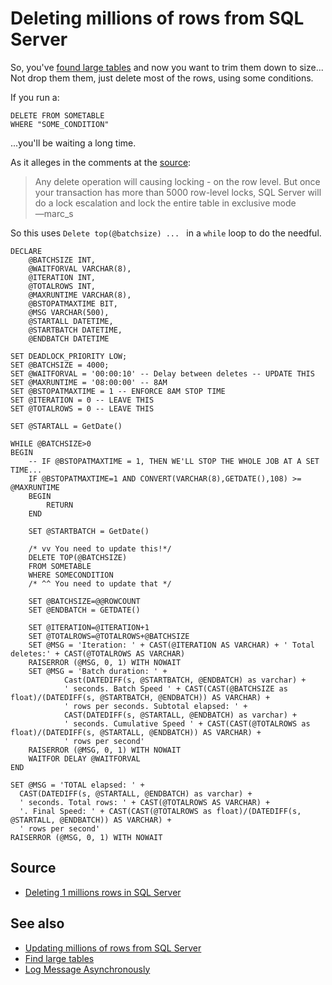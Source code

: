 ﻿# Deleting millions of rows from SQL Server

So, you've [found large tables](find_large_tables.md) and now you want to trim them down to size... Not drop them them, just delete most of the rows, using some conditions.

If you run a:

    DELETE FROM SOMETABLE
    WHERE "SOME_CONDITION"

...you'll be waiting a long time.

As it alleges in the comments at the [source](http://stackoverflow.com/questions/24785439/deleting-1-millions-rows-in-sql-server):

> Any delete operation will causing locking - on the row level. But once your transaction has more than 5000 row-level locks, SQL Server will do a lock escalation and lock the entire table in exclusive mode<br />&mdash;marc_s

So this uses `Delete top(@batchsize) ... ` in a `while` loop to do the needful.

	DECLARE
		@BATCHSIZE INT,
		@WAITFORVAL VARCHAR(8),
		@ITERATION INT,
		@TOTALROWS INT,
		@MAXRUNTIME VARCHAR(8),
		@BSTOPATMAXTIME BIT,
		@MSG VARCHAR(500),
		@STARTALL DATETIME,
		@STARTBATCH DATETIME,
		@ENDBATCH DATETIME

	SET DEADLOCK_PRIORITY LOW;
	SET @BATCHSIZE = 4000;
	SET @WAITFORVAL = '00:00:10' -- Delay between deletes -- UPDATE THIS
	SET @MAXRUNTIME = '08:00:00' -- 8AM
	SET @BSTOPATMAXTIME = 1 -- ENFORCE 8AM STOP TIME
	SET @ITERATION = 0 -- LEAVE THIS
	SET @TOTALROWS = 0 -- LEAVE THIS

	SET @STARTALL = GetDate()

	WHILE @BATCHSIZE>0
	BEGIN
		-- IF @BSTOPATMAXTIME = 1, THEN WE'LL STOP THE WHOLE JOB AT A SET TIME...
		IF @BSTOPATMAXTIME=1 AND CONVERT(VARCHAR(8),GETDATE(),108) >= @MAXRUNTIME
		BEGIN
			RETURN
		END

		SET @STARTBATCH = GetDate()

		/* vv You need to update this!*/
		DELETE TOP(@BATCHSIZE)
		FROM SOMETABLE
		WHERE SOMECONDITION
		/* ^^ You need to update that */

		SET @BATCHSIZE=@@ROWCOUNT
		SET @ENDBATCH = GETDATE()

		SET @ITERATION=@ITERATION+1
		SET @TOTALROWS=@TOTALROWS+@BATCHSIZE
		SET @MSG = 'Iteration: ' + CAST(@ITERATION AS VARCHAR) + ' Total deletes:' + CAST(@TOTALROWS AS VARCHAR)
		RAISERROR (@MSG, 0, 1) WITH NOWAIT
		SET @MSG = 'Batch duration: ' +
				Cast(DATEDIFF(s, @STARTBATCH, @ENDBATCH) as varchar) +
				' seconds. Batch Speed ' + CAST(CAST(@BATCHSIZE as float)/(DATEDIFF(s, @STARTBATCH, @ENDBATCH)) AS VARCHAR) +
				' rows per seconds. Subtotal elapsed: ' +
				CAST(DATEDIFF(s, @STARTALL, @ENDBATCH) as varchar) +
				' seconds. Cumulative Speed ' + CAST(CAST(@TOTALROWS as float)/(DATEDIFF(s, @STARTALL, @ENDBATCH)) AS VARCHAR) +
				' rows per second'
		RAISERROR (@MSG, 0, 1) WITH NOWAIT
		WAITFOR DELAY @WAITFORVAL
	END

	SET @MSG = 'TOTAL elapsed: ' +
	  CAST(DATEDIFF(s, @STARTALL, @ENDBATCH) as varchar) +
	  ' seconds. Total rows: ' + CAST(@TOTALROWS AS VARCHAR) +
	  '. Final Speed: ' + CAST(CAST(@TOTALROWS as float)/(DATEDIFF(s, @STARTALL, @ENDBATCH)) AS VARCHAR) +
	  ' rows per second'
	RAISERROR (@MSG, 0, 1) WITH NOWAIT

## Source

- [Deleting 1 millions rows in SQL Server](http://stackoverflow.com/questions/24785439/deleting-1-millions-rows-in-sql-server)

## See also

- [Updating millions of rows from SQL Server](update_millions_of_rows.md)
- [Find large tables](find_large_tables.md)
- [Log Message Asynchronously](Log_Message_During_LongRunning_Proc.md)
